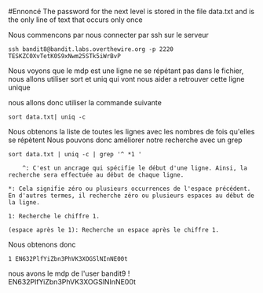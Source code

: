 #Ennoncé
The password for the next level is stored in the file data.txt and is the only line of text that occurs only once

Nous commencons par nous connecter par ssh sur le serveur

	ssh bandit8@bandit.labs.overthewire.org -p 2220
	TESKZC0XvTetK0S9xNwm25STk5iWrBvP

Nous voyons que le mdp est une ligne ne se répétant pas dans le fichier, nous allons utiliser sort et uniq qui vont nous aider a retrouver cette ligne unique

nous allons donc utiliser la commande suivante

	sort data.txt| uniq -c

Nous obtenons la liste de toutes les lignes avec les nombres de fois qu'elles se répètent
Nous pouvons donc améliorer notre recherche avec un grep

	sort data.txt | uniq -c | grep '^ *1 '

	    ^: C'est un ancrage qui spécifie le début d'une ligne. Ainsi, la recherche sera effectuée au début de chaque ligne.

    *: Cela signifie zéro ou plusieurs occurrences de l'espace précédent. En d'autres termes, il recherche zéro ou plusieurs espaces au début de la ligne.

    1: Recherche le chiffre 1.

    (espace après le 1): Recherche un espace après le chiffre 1.

Nous obtenons donc 
	
	1 EN632PlfYiZbn3PhVK3XOGSlNInNE00t

nous avons le mdp de l'user bandit9 !
EN632PlfYiZbn3PhVK3XOGSlNInNE00t

